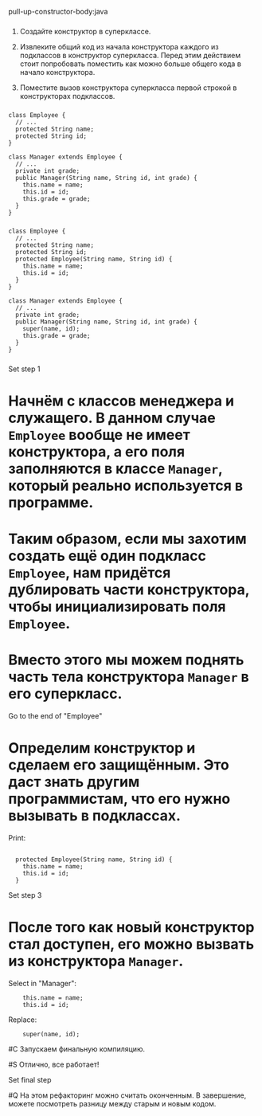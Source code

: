 pull-up-constructor-body:java

###

1. Создайте конструктор в суперклассе.

2. Извлеките общий код из начала конструктора каждого из подклассов в конструктор суперкласса. Перед этим действием стоит попробовать поместить как можно больше общего кода в начало конструктора.

3. Поместите вызов конструктора суперкласса первой строкой в конструкторах подклассов.



###

```
class Employee {
  // ...
  protected String name;
  protected String id;
}
   
class Manager extends Employee {
  // ...
  private int grade;
  public Manager(String name, String id, int grade) {
    this.name = name;
    this.id = id;
    this.grade = grade;
  }
}
```

###

```
class Employee {
  // ...
  protected String name;
  protected String id;
  protected Employee(String name, String id) {
    this.name = name;
    this.id = id;
  }
}
   
class Manager extends Employee {
  // ...
  private int grade;
  public Manager(String name, String id, int grade) {
    super(name, id);
    this.grade = grade;
  }
}
```

###

Set step 1

# Начнём с классов менеджера и служащего. В данном случае <code>Employee</code> вообще не имеет конструктора, а его поля заполняются в классе <code>Manager</code>, который реально используется в программе.

# Таким образом, если мы захотим создать ещё один подкласс <code>Employee</code>, нам придётся дублировать части конструктора, чтобы инициализировать поля <code>Employee</code>.

# Вместо этого мы можем поднять часть тела конструктора <code>Manager</code> в его суперкласс.

Go to the end of "Employee"

# Определим конструктор и сделаем его защищённым. Это даст знать другим программистам, что его нужно вызывать в подклассах.

Print:
```

  protected Employee(String name, String id) {
    this.name = name;
    this.id = id;
  }
```

Set step 3

# После того как новый конструктор стал доступен, его можно вызвать из конструктора <code>Manager</code>.

Select in "Manager":
```
    this.name = name;
    this.id = id;

```

Replace:
```
    super(name, id);

```

#C Запускаем финальную компиляцию.

#S Отлично, все работает!

Set final step

#Q На этом рефакторинг можно считать оконченным. В завершение, можете посмотреть разницу между старым и новым кодом.